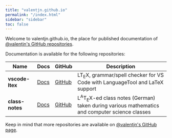 ```yaml
---
title: "valentjn.github.io"
permalink: "/index.html"
sidebar: "sidebar"
toc: false
---
```


Welcome to valentjn.github.io, the place for published documentation of [@valentjn's GitHub repositories](https://github.com/valentjn).

Documentation is available for the following repositories:

| Name | Docs | GitHub | Description |
| ---- | ------------- | ------ | ----------- |
| **vscode-ltex** | [Docs](https://valentjn.github.io/vscode-ltex/) | [GitHub](https://github.com/valentjn/vscode-ltex) | LT<sub>E</sub>X, grammar/spell checker for VS Code with LanguageTool and LaTeX support |
| **class-notes** | [Docs](https://valentjn.github.io/class-notes/) | [GitHub](https://github.com/valentjn/class-notes) | L<sup>A</sup>T<sub>E</sub>X-ed class notes (German) taken during various mathematics and computer science classes |

Keep in mind that more repositories are available on [@valentjn's GitHub page](https://github.com/valentjn).

